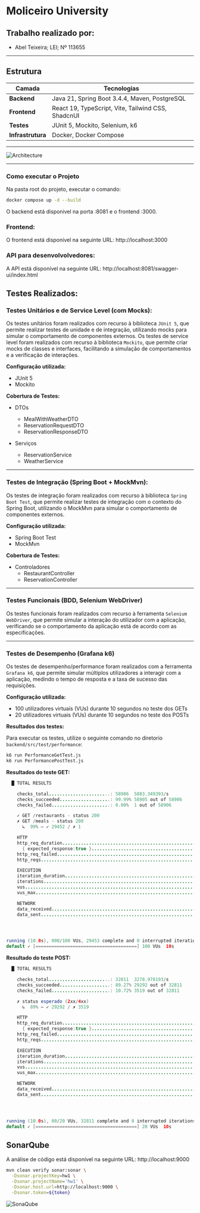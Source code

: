 # Moliceiro University


## Trabalho realizado por:
- Abel Teixeira; LEI; Nº 113655

--- 

## Estrutura
| Camada           | Tecnologias                                  |
|------------------|----------------------------------------------|
| **Backend**      | Java 21, Spring Boot 3.4.4, Maven, PostgreSQL|
| **Frontend**     | React 19, TypeScript, Vite, Tailwind CSS, ShadcnUI|
| **Testes**       | JUnit 5, Mockito, Selenium, k6               |
| **Infrastrutura**| Docker, Docker Compose                       |

---

![Architecture](readme-images/architecture.png)

---
### Como executar o Projeto

Na pasta root do projeto, executar o comando:

```bash
docker compose up -d --build
```

O backend está disponivel na porta :8081 e o frontend :3000.

### Frontend:

O frontend está disponível na seguinte URL: http://localhost:3000

### API para desenvolvolvedores:
A API está disponível na seguinte URL: http://localhost:8081/swagger-ui/index.html

## Testes Realizados:

### Testes Unitários e de Service Level (com Mocks):

Os testes unitários foram realizados com recurso à biblioteca ```JUnit 5```, que permite realizar testes de unidade e de integração, utilizando mocks para simular o comportamento de componentes externos.
Os testes de service level foram realizados com recurso à biblioteca ```Mockito```, que permite criar mocks de classes e interfaces, facilitando a simulação de comportamentos e a verificação de interações.

**Configuração utilizada:**
- JUnit 5
- Mockito

**Cobertura de Testes:**
- DTOs
  - MealWithWeatherDTO
  - ReservationRequestDTO
  - ReservationResponseDTO

- Serviços
  - ReservationService
  - WeatherService

---

### Testes de Integração (Spring Boot + MockMvn):

Os testes de integração foram realizados com recurso à biblioteca ```Spring Boot Test```, que permite realizar testes de integração com o contexto do Spring Boot, utilizando o MockMvn para simular o comportamento de componentes externos.

**Configuração utilizada:**
- Spring Boot Test
- MockMvn

**Cobertura de Testes:**
- Controladores
  - RestaurantController
  - ReservationController

---

### Testes Funcionais (BDD, Selenium WebDriver)

Os testes funcionais foram realizados com recurso à ferramenta ```Selenium WebDriver```, que permite simular a interação do utilizador com a aplicação, verificando se o comportamento da aplicação está de acordo com as especificações.

---

### Testes de Desempenho (Grafana k6)

Os testes de desempenho/performance foram realizados com a ferramenta ```Grafana k6```, que permite simular múltiplos utilizadores a interagir com a aplicação, medindo o tempo de resposta e a taxa de sucesso das requisições.

**Configuração utilizada:**
- 100 utilizadores virtuais (VUs) durante 10 segundos no teste dos GETs
- 20 utilizadores virtuais (VUs) durante 10 segundos no teste dos POSTs

**Resultados dos testes:**

Para executar os testes, utilize o seguinte comando no diretorio ``` backend/src/test/performance```:

```bash
k6 run PerformanceGetTest.js
k6 run PerformancePostTest.js
```

**Resultados do teste GET:**
```java
  █ TOTAL RESULTS 

    checks_total.......................: 58906  5883.349393/s
    checks_succeeded...................: 99.99% 58905 out of 58906
    checks_failed......................: 0.00%  1 out of 58906

    ✓ GET /restaurants - status 200
    ✗ GET /meals - status 200
      ↳  99% — ✓ 29452 / ✗ 1

    HTTP
    http_req_duration.......................................................: avg=16.84ms min=827.66µs med=10.27ms max=1.06s p(90)=30.98ms p(95)=44.08ms
      { expected_response:true }............................................: avg=16.83ms min=827.66µs med=10.27ms max=1.06s p(90)=30.98ms p(95)=44.07ms
    http_req_failed.........................................................: 0.00%  1 out of 58906
    http_reqs...............................................................: 58906  5883.349393/s

    EXECUTION
    iteration_duration......................................................: avg=33.95ms min=2.8ms    med=24.68ms max=1.35s p(90)=54.37ms p(95)=72.48ms
    iterations..............................................................: 29453  2941.674696/s
    vus.....................................................................: 100    min=100        max=100
    vus_max.................................................................: 100    min=100        max=100

    NETWORK
    data_received...........................................................: 89 MB  8.9 MB/s
    data_sent...............................................................: 6.0 MB 603 kB/s




running (10.0s), 000/100 VUs, 29453 complete and 0 interrupted iterations
default ✓ [======================================] 100 VUs  10s
```

**Resultado do teste POST:**
```java
  █ TOTAL RESULTS 

    checks_total.......................: 32811  3278.978193/s
    checks_succeeded...................: 89.27% 29292 out of 32811
    checks_failed......................: 10.72% 3519 out of 32811

    ✗ status esperado (2xx/4xx)
      ↳  89% — ✓ 29292 / ✗ 3519

    HTTP
    http_req_duration.......................................................: avg=5.88ms min=1.73ms med=5.47ms max=124.18ms p(90)=8.32ms p(95)=9.53ms
      { expected_response:true }............................................: avg=6.01ms min=2.04ms med=5.5ms  max=124.18ms p(90)=8.15ms p(95)=9.4ms 
    http_req_failed.........................................................: 61.16% 20070 out of 32811
    http_reqs...............................................................: 32811  3278.978193/s

    EXECUTION
    iteration_duration......................................................: avg=6.08ms min=1.82ms med=5.66ms max=125.22ms p(90)=8.57ms p(95)=9.81ms
    iterations..............................................................: 32811  3278.978193/s
    vus.....................................................................: 20     min=20             max=20
    vus_max.................................................................: 20     min=20             max=20

    NETWORK
    data_received...........................................................: 9.8 MB 980 kB/s
    data_sent...............................................................: 6.8 MB 676 kB/s




running (10.0s), 00/20 VUs, 32811 complete and 0 interrupted iterations
default ✓ [======================================] 20 VUs  10s

```

## SonarQube
A análise de código está disponível na seguinte URL: http://localhost:9000

```bash
mvn clean verify sonar:sonar \
  -Dsonar.projectKey=hw1 \
  -Dsonar.projectName='hw1' \
  -Dsonar.host.url=http://localhost:9000 \
  -Dsonar.token=${token}
```

![SonaQube](readme-images/sonarQube.png)